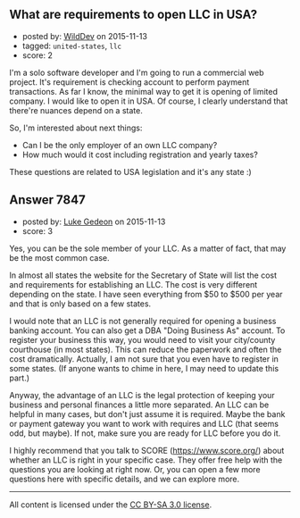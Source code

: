 ## What are requirements to open LLC in USA?

- posted by: [WildDev](https://stackexchange.com/users/3620043/wilddev) on 2015-11-13
- tagged: `united-states`, `llc`
- score: 2

<p>I'm a solo software developer and I'm going to run a commercial web project. It's requirement is checking account to perform payment transactions. As far I know, the minimal way to get it is opening of limited company. I would like to open it in USA. Of course, I clearly understand that there're nuances depend on a state.</p>

<p>So, I'm interested about next things:</p>

<ul>
<li>Can I be the only employer of an own LLC company?</li>
<li>How much would it cost including registration and yearly taxes?</li>
</ul>

<p>These questions are related to USA legislation and it's any state :)</p>



## Answer 7847

- posted by: [Luke Gedeon](https://stackexchange.com/users/1119600/luke-gedeon) on 2015-11-13
- score: 3

<p>Yes, you can be the sole member of your LLC. As a matter of fact, that may be the most common case.</p>

<p>In almost all states the website for the Secretary of State will list the cost and requirements for establishing an LLC. The cost is very different depending on the state. I have seen everything from $50 to $500 per year and that is only based on a few states.</p>

<p>I would note that an LLC is not generally required for opening a business banking account. You can also get a DBA "Doing Business As" account. To register your business this way, you would need to visit your city/county courthouse (in most states). This can reduce the paperwork and often the cost dramatically. Actually, I am not sure that you even have to register in some states. (If anyone wants to chime in here, I may need to update this part.)</p>

<p>Anyway, the advantage of an LLC is the legal protection of keeping your business and personal finances a little more separated. An LLC can be helpful in many cases, but don't just assume it is required. Maybe the bank or payment gateway you want to work with requires and LLC (that seems odd, but maybe). If not, make sure you are ready for LLC before you do it.</p>

<p>I highly recommend that you talk to SCORE (<a href="https://www.score.org/" rel="nofollow">https://www.score.org/</a>) about whether an LLC is right in your specific case. They offer free help with the questions you are looking at right now. Or, you can open a few more questions here with specific details, and we can explore more.</p>




---

All content is licensed under the [CC BY-SA 3.0 license](https://creativecommons.org/licenses/by-sa/3.0/).
